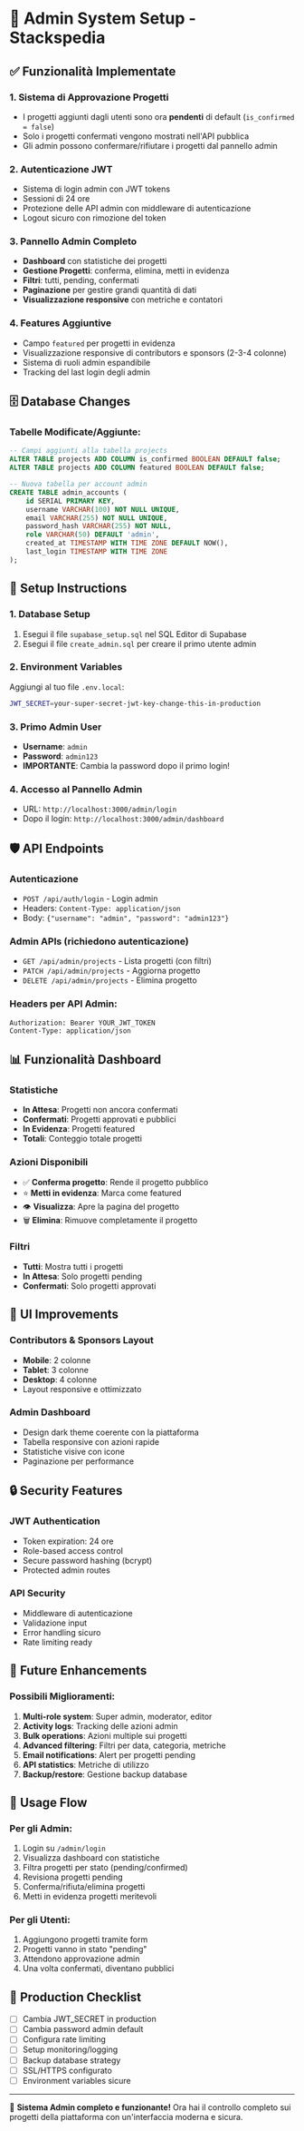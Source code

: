 # 🔐 Admin System Setup - Stackspedia

## ✅ Funzionalità Implementate

### 1. **Sistema di Approvazione Progetti**
- I progetti aggiunti dagli utenti sono ora **pendenti** di default (`is_confirmed = false`)
- Solo i progetti confermati vengono mostrati nell'API pubblica
- Gli admin possono confermare/rifiutare i progetti dal pannello admin

### 2. **Autenticazione JWT**
- Sistema di login admin con JWT tokens
- Sessioni di 24 ore
- Protezione delle API admin con middleware di autenticazione
- Logout sicuro con rimozione del token

### 3. **Pannello Admin Completo**
- **Dashboard** con statistiche dei progetti
- **Gestione Progetti**: conferma, elimina, metti in evidenza
- **Filtri**: tutti, pending, confermati
- **Paginazione** per gestire grandi quantità di dati
- **Visualizzazione responsive** con metriche e contatori

### 4. **Features Aggiuntive**
- Campo `featured` per progetti in evidenza
- Visualizzazione responsive di contributors e sponsors (2-3-4 colonne)
- Sistema di ruoli admin espandibile
- Tracking del last login degli admin

## 🗄️ Database Changes

### Tabelle Modificate/Aggiunte:

```sql
-- Campi aggiunti alla tabella projects
ALTER TABLE projects ADD COLUMN is_confirmed BOOLEAN DEFAULT false;
ALTER TABLE projects ADD COLUMN featured BOOLEAN DEFAULT false;

-- Nuova tabella per account admin
CREATE TABLE admin_accounts (
    id SERIAL PRIMARY KEY,
    username VARCHAR(100) NOT NULL UNIQUE,
    email VARCHAR(255) NOT NULL UNIQUE,
    password_hash VARCHAR(255) NOT NULL,
    role VARCHAR(50) DEFAULT 'admin',
    created_at TIMESTAMP WITH TIME ZONE DEFAULT NOW(),
    last_login TIMESTAMP WITH TIME ZONE
);
```

## 🚀 Setup Instructions

### 1. **Database Setup**
1. Esegui il file `supabase_setup.sql` nel SQL Editor di Supabase
2. Esegui il file `create_admin.sql` per creare il primo utente admin

### 2. **Environment Variables**
Aggiungi al tuo file `.env.local`:
```bash
JWT_SECRET=your-super-secret-jwt-key-change-this-in-production
```

### 3. **Primo Admin User**
- **Username**: `admin`
- **Password**: `admin123`
- **IMPORTANTE**: Cambia la password dopo il primo login!

### 4. **Accesso al Pannello Admin**
- URL: `http://localhost:3000/admin/login`
- Dopo il login: `http://localhost:3000/admin/dashboard`

## 🛡️ API Endpoints

### Autenticazione
- `POST /api/auth/login` - Login admin
- Headers: `Content-Type: application/json`
- Body: `{"username": "admin", "password": "admin123"}`

### Admin APIs (richiedono autenticazione)
- `GET /api/admin/projects` - Lista progetti (con filtri)
- `PATCH /api/admin/projects` - Aggiorna progetto
- `DELETE /api/admin/projects` - Elimina progetto

### Headers per API Admin:
```
Authorization: Bearer YOUR_JWT_TOKEN
Content-Type: application/json
```

## 📊 Funzionalità Dashboard

### Statistiche
- **In Attesa**: Progetti non ancora confermati
- **Confermati**: Progetti approvati e pubblici
- **In Evidenza**: Progetti featured
- **Totali**: Conteggio totale progetti

### Azioni Disponibili
- ✅ **Conferma progetto**: Rende il progetto pubblico
- ⭐ **Metti in evidenza**: Marca come featured
- 👁️ **Visualizza**: Apre la pagina del progetto
- 🗑️ **Elimina**: Rimuove completamente il progetto

### Filtri
- **Tutti**: Mostra tutti i progetti
- **In Attesa**: Solo progetti pending
- **Confermati**: Solo progetti approvati

## 🎨 UI Improvements

### Contributors & Sponsors Layout
- **Mobile**: 2 colonne
- **Tablet**: 3 colonne  
- **Desktop**: 4 colonne
- Layout responsive e ottimizzato

### Admin Dashboard
- Design dark theme coerente con la piattaforma
- Tabella responsive con azioni rapide
- Statistiche visive con icone
- Paginazione per performance

## 🔒 Security Features

### JWT Authentication
- Token expiration: 24 ore
- Role-based access control
- Secure password hashing (bcrypt)
- Protected admin routes

### API Security
- Middleware di autenticazione
- Validazione input
- Error handling sicuro
- Rate limiting ready

## 🚀 Future Enhancements

### Possibili Miglioramenti:
1. **Multi-role system**: Super admin, moderator, editor
2. **Activity logs**: Tracking delle azioni admin
3. **Bulk operations**: Azioni multiple sui progetti
4. **Advanced filtering**: Filtri per data, categoria, metriche
5. **Email notifications**: Alert per progetti pending
6. **API statistics**: Metriche di utilizzo
7. **Backup/restore**: Gestione backup database

## 📝 Usage Flow

### Per gli Admin:
1. Login su `/admin/login`
2. Visualizza dashboard con statistiche
3. Filtra progetti per stato (pending/confirmed)
4. Revisiona progetti pending
5. Conferma/rifiuta/elimina progetti
6. Metti in evidenza progetti meritevoli

### Per gli Utenti:
1. Aggiungono progetti tramite form
2. Progetti vanno in stato "pending"
3. Attendono approvazione admin
4. Una volta confermati, diventano pubblici

## 🎯 Production Checklist

- [ ] Cambia JWT_SECRET in production
- [ ] Cambia password admin default
- [ ] Configura rate limiting
- [ ] Setup monitoring/logging
- [ ] Backup database strategy
- [ ] SSL/HTTPS configurato
- [ ] Environment variables sicure

---

🎉 **Sistema Admin completo e funzionante!** 
Ora hai il controllo completo sui progetti della piattaforma con un'interfaccia moderna e sicura. 